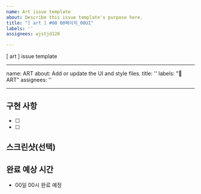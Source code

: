 ```yaml
---
name: Art issue template
about: Describe this issue template's purpose here.
title: "[ art ] #00 00페이지_00UI"
labels: ''
assignees: wjstjd120

---
```


[ art ] issue template 


---
name: ART
about: Add or update the UI and style files.
title: ''
labels: ":art: ART"
assignees: ''

---

## 구현 사항
- [ ]
- [ ] 
## 스크린샷(선택)

## 완료 예상 시간
- 00일 00시 완료 예정
